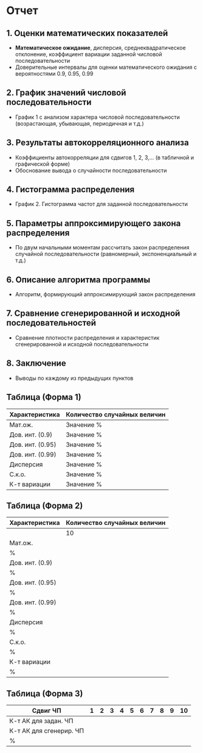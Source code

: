 # Отчет

## 1. Оценки математических показателей
- **Математическое ожидание**, дисперсия, среднеквадратическое отклонение, коэффициент вариации заданной числовой последовательности
- Доверительные интервалы для оценки математического ожидания с вероятностями 0.9, 0.95, 0.99

## 2. График значений числовой последовательности
- График 1 с анализом характера числовой последовательности (возрастающая, убывающая, периодичная и т.д.)

## 3. Результаты автокорреляционного анализа
- Коэффициенты автокорреляции для сдвигов 1, 2, 3,… (в табличной и графической форме)
- Обоснование вывода о случайности последовательности

## 4. Гистограмма распределения
- График 2. Гистограмма частот для заданной последовательности

## 5. Параметры аппроксимирующего закона распределения
- По двум начальными моментам рассчитать закон распределения случайной последовательности (равномерный, экспоненциальный и т.д.)

## 6. Описание алгоритма программы
- Алгоритм, формирующий аппроксимирующий закон распределения

## 7. Сравнение сгенерированной и исходной последовательностей
- Сравнение плотности распределения и характеристик сгенерированной и исходной последовательности

## 8. Заключение
- Выводы по каждому из предыдущих пунктов

## Таблица (Форма 1)

| Характеристика | Количество случайных величин |
| -------------- | -----------------------------|
| Мат.ож.        | Значение %                    |
| Дов. инт. (0.9)| Значение %                    |
| Дов. инт. (0.95)| Значение %                    |
| Дов. инт. (0.99)| Значение %                    |
| Дисперсия      | Значение %                    |
| С.к.о.         | Значение %                    |
| К-т вариации   | Значение %                    |

## Таблица (Форма 2)

| Характеристика     | Количество случайных величин |
|--------------------|-----------------------------|
|                    | 10   | 20   | 50   | 100  | 200  | 300  |
| Мат.ож.            |      |      |      |      |      |      |
| %                  |      |      |      |      |      |      |
| Дов. инт. (0.9)     |      |      |      |      |      |      |
| %                  |      |      |      |      |      |      |
| Дов. инт. (0.95)    |      |      |      |      |      |      |
| %                  |      |      |      |      |      |      |
| Дов. инт. (0.99)    |      |      |      |      |      |      |
| %                  |      |      |      |      |      |      |
| Дисперсия           |      |      |      |      |      |      |
| %                  |      |      |      |      |      |      |
| С.к.о.              |      |      |      |      |      |      |
| %                  |      |      |      |      |      |      |
| К-т вариации        |      |      |      |      |      |      |
| %                  |      |      |      |      |      |      |

## Таблица (Форма 3)

| Сдвиг ЧП | 1  | 2  | 3  | 4  | 5  | 6  | 7  | 8  | 9  | 10 |
| -------- |----|----|----|----|----|----|----|----|----|----|
| К-т АК для задан. ЧП |    |    |    |    |    |    |    |    |    |    |
| К-т АК для сгенерир. ЧП |    |    |    |    |    |    |    |    |    |    |
| % |    |    |    |    |    |    |    |    |    |    |
